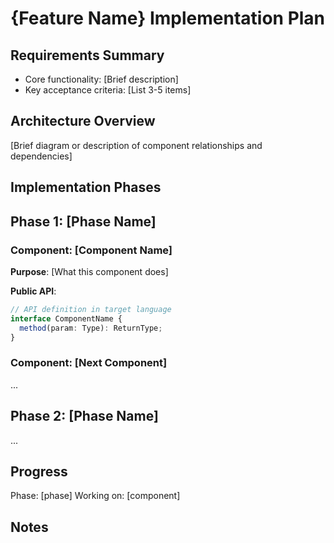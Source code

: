 # {Feature Name} Implementation Plan

## Requirements Summary

- Core functionality: [Brief description]
- Key acceptance criteria: [List 3-5 items]

## Architecture Overview

[Brief diagram or description of component relationships and dependencies]

## Implementation Phases

## Phase 1: [Phase Name]

### Component: [Component Name]

**Purpose**: [What this component does]

**Public API**:

```typescript
// API definition in target language
interface ComponentName {
  method(param: Type): ReturnType;
}
```

### Component: [Next Component]

...

## Phase 2: [Phase Name]

...

## Progress

Phase: [phase]
Working on: [component]

## Notes
